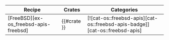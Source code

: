 | Recipe | Crates | Categories |
|--------|--------|------------|
| [FreeBSD][ex-os_freebsd-apis-freebsd] | {{#crate }} | [![cat-os::freebsd-apis][cat-os::freebsd-apis-badge]][cat-os::freebsd-apis] |

<div class="hidden">
</div>
